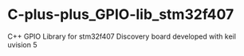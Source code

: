 # C-plus-plus_GPIO-lib_stm32f407
C++ GPIO Library  for stm32f407 Discovery board developed with keil uvision 5
